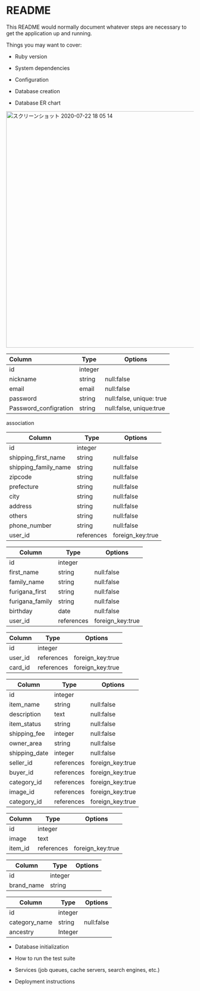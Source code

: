 # README

This README would normally document whatever steps are necessary to get the
application up and running.

Things you may want to cover:

* Ruby version

* System dependencies

* Configuration

* Database creation

* Database ER chart
<img width="633" alt="スクリーンショット 2020-07-22 18 05 14" src="https://user-images.githubusercontent.com/66852865/88157626-f5fc8c00-cc45-11ea-9769-fec736436a5c.png">


| Column                | Type    | Options                  |
| :-------------------- | ------- | ------------------------ |
| id                    | integer |                          |
| nickname              | string  | null:false               |
| email                 | email   | null:false               |
| password              | string  | null:false, unique: true |
| Password_configration | string  | null:false, unique:true  |

association

| Column               | Type       | Options          |
| -------------------- | ---------- | ---------------- |
| id                   | integer    |                  |
| shipping_first_name  | string     | null:false       |
| shipping_family_name | string     | null:false       |
| zipcode              | string     | null:false       |
| prefecture           | string     | null:false       |
| city                 | string     | null:false       |
| address              | string     | null:false       |
| others               | string     | null:false       |
| phone_number         | string     | null:false       |
| user_id              | references | foreign_key:true |

| Column          | Type       | Options          |
| --------------- | ---------- | ---------------- |
| id              | integer    |                  |
| first_name      | string     | null:false       |
| family_name     | string     | null:false       |
| furigana_first  | string     | null:false       |
| furigana_family | string     | null:false       |
| birthday        | date       | null:false       |
| user_id         | references | foreign_key:true |

| Column  | Type       | Options          |
| ------- | ---------- | ---------------- |
| id      | integer    |                  |
| user_id | references | foreign_key:true |
| card_id | references | foreign_key:true |

| Column        | Type       | Options          |
| ------------- | ---------- | ---------------- |
| id            | integer    |                  |
| item_name     | string     | null:false       |
| description   | text       | null:false       |
| item_status   | string     | null:false       |
| shipping_fee  | integer    | null:false       |
| owner_area    | string     | null:false       |
| shipping_date | integer    | null:false       |
| seller_id     | references | foreign_key:true |
| buyer_id      | references | foreign_key:true |
| category_id   | references | foreign_key:true |
| image_id      | references | foreign_key:true |
| category_id   | references | foreign_key:true |

| Column  | Type       | Options          |
| ------- | ---------- | ---------------- |
| id      | integer    |                  |
| image   | text       |                  |
| item_id | references | foreign_key:true |

| Column     | Type    | Options |
| ---------- | ------- | ------- |
| id         | integer |         |
| brand_name | string  |         |

| Column        | Type    | Options    |
| ------------- | ------- | ---------- |
| id            | integer |            |
| category_name | string  | null:false |
| ancestry      | Integer |            |

* Database initialization

* How to run the test suite

* Services (job queues, cache servers, search engines, etc.)

* Deployment instructions
